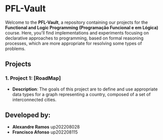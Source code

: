 # PFL-Vault

Welcome to the **PFL-Vault**, a repository containing our projects for the **Functional and Logic Programming (Programação Funcional e em Lógica)** course. Here, you'll find implementations and experiments focusing on declarative approaches to programming, based on formal reasoning processes, which are more appropriate for resolving some types of problems.

## Projects

### 1. **Project 1: [RoadMap]**
   - **Description**: The goals of this project are to define and use appropriate data types for a
graph representing a country, composed of a set of interconnected cities.

 ## Developed by:
- **Alexandre Ramos** up202208028
- **Francisco Afonso** up202208115


